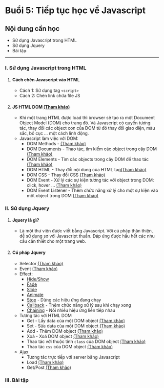 # Buổi 5: Tiếp tục học về Javascript

## Nội dung cần học
 - Sử dụng Javascript trong HTML
 - Sử dụng Jquery
 - Bài tập

-----

### I. Sử dụng Javascript trong HTML
1. #### Cách chèn Javascript vào HTML
    - Cách 1: Sử dụng tag `<script>`
    - Cách 2: Chèn link chứa file JS
2. #### JS HTML DOM [(Tham khảo)](https://www.w3schools.com/js/js_htmldom.asp)
    - Khi một trang HTML được load thì browser sẽ tạo ra một Document Object Model (DOM) cho trang đó. Và Javascript có quyền tương tác, thay đổi các object con của DOM từ đó thay đổi giao diện, màu sắc, bố cục ... một cách linh động.
    - Javascript làm việc với DOM:
        - DOM Methods -  [(Tham khảo)](https://www.w3schools.com/js/js_htmldom_methods.asp)
        - DOM Documents - Thao tác, tìm kiếm các object trong cây DOM [(Tham khảo)](https://www.w3schools.com/js/js_htmldom_document.asp)
        - DOM Elements - Tìm các objects trong cây DOM để thao tác [(Tham khảo)](https://www.w3schools.com/js/js_htmldom_elements.asp)
        - DOM HTML - Thay đổi nội dung của HTML tag[(Tham khảo)](https://www.w3schools.com/js/js_htmldom_html.asp)
        - DOM CSS - Thay đổi CSS [(Tham khảo)](https://www.w3schools.com/js/js_htmldom_css.asp)
        - DOM Event - Xử lý các sự kiện tương tác với object trong DOM: click, hover ... [(Tham khảo)](https://www.w3schools.com/js/js_htmldom_events.asp)
        - DOM Event Listener - Thêm chức năng xử lý cho một sự kiện vào một object trong DOM [(Tham khảo)](https://www.w3schools.com/js/js_htmldom_eventlistener.asp)

### II. Sử dụng Jquery
1. #### Jquery là gì?
    - Là một thư viện được viết bằng Javascript. Với cú pháp thân thiện, dễ sử dụng sơ với Javascript thuần. Đáp ứng được hầu hết các nhu cầu cần thiết cho một trang web.
1. #### Cú pháp Jquery
    - Selector [(Tham khảo)](https://www.w3schools.com/jquery/jquery_selectors.asp)
    - Event [(Tham khảo)](https://www.w3schools.com/jquery/jquery_events.asp)
    - Effect:
        - [Hide/Show](https://www.w3schools.com/jquery/jquery_hide_show.asp)
        - [Fade](https://www.w3schools.com/jquery/jquery_fade.asp)
        - [Slide](https://www.w3schools.com/jquery/jquery_slide.asp)
        - [Animate](https://www.w3schools.com/jquery/jquery_animate.asp)
        - [Stop](https://www.w3schools.com/jquery/jquery_stop.asp) - Dừng các hiệu ứng đang chạy
        - [Callback](https://www.w3schools.com/jquery/jquery_callback.asp) - Thêm chức năng xử lý sau khi chạy xong
        - [Chaining](https://www.w3schools.com/jquery/jquery_chaining.asp) - Nối nhiều hiệu ứng liên tiếp nhau
    - Tương tác với HTML DOM
        - Get - Lấy data của một DOM object [(Tham khảo)](https://www.w3schools.com/jquery/jquery_dom_get.asp)
        - Set - Sửa data của một DOM object [(Tham khảo)](https://www.w3schools.com/jquery/jquery_dom_set.asp)
        - Add - Thêm DOM object [(Tham khảo)](https://www.w3schools.com/jquery/jquery_dom_add.asp)
        - Xoá - Xoá DOM object [(Tham khảo)](https://www.w3schools.com/jquery/jquery_dom_remove.asp)
        - Thao tác với thuộc tính `class` của DOM object [(Tham khảo)](https://www.w3schools.com/jquery/jquery_css_classes.asp)
        - Thao tác `css` của DOM object [(Tham khảo)](https://www.w3schools.com/jquery/jquery_css.asp)
    - Ajax
        - Tương tác trực tiếp với server bằng Javascript
        - Load [(Tham khảo)](https://www.w3schools.com/jquery/jquery_css.asp)
        - Get/Post [(Tham khảo)](https://www.w3schools.com/jquery/jquery_ajax_get_post.asp)


### III. Bài tập

